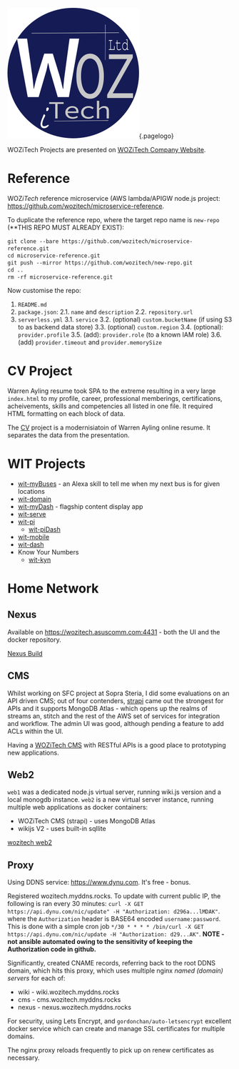 ![Wiki Official Blue Circle](/uploads/corporate/wiki-official-blue-circle.png "Wiki Official Blue Circle"){.pagelogo}
<!-- TITLE: Projects -->

WOZiTech Projects are presented on [WOZiTech Company Website](http://www.wozitech-ltd.co.uk/projects.html).
# Reference
WOZ*iTech* reference microservice (AWS lambda/APIGW node.js project: https://github.com/wozitech/microservice-reference.

To duplicate the reference repo, where the target repo name is `new-repo` (**THIS REPO MUST ALREADY EXIST):
```
git clone --bare https://github.com/wozitech/microservice-reference.git
cd microservice-reference.git
git push --mirror https://github.com/wozitech/new-repo.git
cd ..
rm -rf microservice-reference.git
```

Now customise the repo:
1. `README.md`
2. `package.json`:
	2.1. `name` and `description`
	2.2. `repository.url`
3. `serverless.yml`
	3.1. `service`
	3.2. (optional) `custom.bucketName` (if using S3 to as backend data store)
	3.3. (optional) `custom.region`
	3.4. (optional): `provider.profile`
	3.5. (add): `provider.role` (to a known IAM role)
	3.6. (add) `provider.timeout` and `provider.memorySize`
	
# CV Project
 Warren Ayling resume took SPA to the extreme resulting in a very large `index.html` to my profile, career, professional memberings, certifications, acheivements, skills and competencies all listed in one file. It required HTML formatting on each block of data.
 
 The [CV](/project/cv) project is a modernisiatoin of Warren Ayling online resume. It separates the data from the presentation.
 
# WIT Projects
* [wit-myBuses](/projects/wit-myBuses) - an Alexa skill to tell me when my next bus is for given locations
* [wit-domain](/projects/wit-domain)
* [wit-myDash](/projects/wit-myDash) - flagship content display app
* [wit-serve](/projects/wit-serve)
* [wit-pi](/projects/wit-pi)
	* [wit-piDash](/projects/wit-piDash)
* [wit-mobile](/projects/wit-mobile)
* [wit-dash](/projects/wit-dash)
* Know Your Numbers
	* [wit-kyn](/projects/wit-kyn)

# Home Network
## Nexus
Available on https://wozitech.asuscomm.com:4431 - both the UI and the docker repository.

[Nexus Build](/projects/nexus)

## CMS
Whilst working on SFC project at Sopra Steria, I did some evaluations on an API driven CMS; out of four contenders, [strapi](https://strapi.io/) came out the strongest for APIs and it supports MongoDB Atlas - which opens up the realms of streams an, stitch and the rest of the AWS set of services for integration and workflow. The admin UI was good, although pending a feature to add ACLs within the UI.

Having a [WOZiTech CMS](/projects/cms) with RESTful APIs is a good place to prototyping new applications.

## Web2
`web1` was a dedicated node.js virtual server, running wiki.js version and a local monogdb instance. `web2` is a new virtual server instance, running multiple web applications as docker containers:
* WOZiTech CMS (strapi) - uses MongoDB Atlas
* wikijs V2 - uses built-in sqllite

[wozitech web2](/projects/web2)

## Proxy
Using DDNS service: https://www.dynu.com. It's free - bonus.

Registered wozitech.myddns.rocks. To update with current public IP, the following is ran every 30 minutes: `curl -X GET https://api.dynu.com/nic/update" -H "Authorization: d296a...lMDAK"`. where the `Authorization` header is BASE64 encoded `username:password`. This is done with a simple cron job `*/30 * * * * /bin/curl -X GET https://api.dynu.com/nic/update -H "Authorization: d29...AK"`. **NOTE - not ansible automated owing to the sensitivity of keeping the Authorization code in github.**

Significantly, created CNAME records, referring back to the root DDNS domain, which hits this proxy, which uses multiple nginx _named (domain) servers_ for each of:
* wiki - wiki.wozitech.myddns.rocks
* cms - cms.wozitech.myddns.rocks
* nexus - nexus.wozitech.myddns.rocks

For security, using Lets Encrypt, and `gordonchan/auto-letsencrypt` excellent docker service which can create and manage SSL certificates for multiple domains.

The nginx proxy reloads frequently to pick up on renew certificates as necessary.
